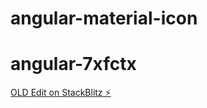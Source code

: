 # angular-material-icon
# angular-7xfctx

[OLD Edit on StackBlitz ⚡️](https://stackblitz.com/edit/angular-7xfctx)
